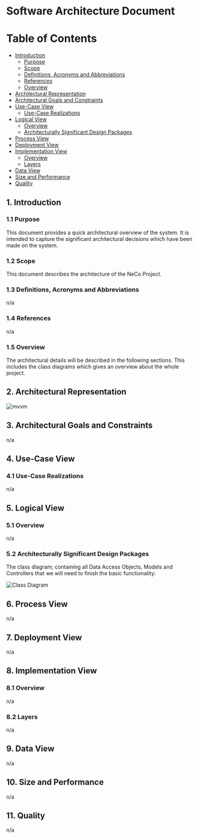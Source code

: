# Software Architecture Document

# Table of Contents
- [Introduction](#1-introduction)
    - [Purpose](#11-purpose)
    - [Scope](#12-scope)
    - [Definitions, Acronyms and Abbreviations](#13-definitions-acronyms-and-abbreviations)
    - [References](#14-references)
    - [Overview](#15-overview)
- [Architectural Representation](#2-architectural-representation)
- [Architectural Goals and Constraints](#3-architectural-goals-and-constraints)
- [Use-Case View](#4-use-case-view)
    - [Use-Case Realizations](#41-use-case-realizations)
- [Logical View](#5-logical-view)
    - [Overview](#51-overview)
    - [Architecturally Significant Design Packages](#52-architecturally-significant-design-packages)
- [Process View](#6-process-view)
- [Deployment View](#7-deployment-view)
- [Implementation View](#8-implementation-view)
    - [Overview](#81-overview)
    - [Layers](#82-layers)
- [Data View](#9-data-view)
- [Size and Performance](#10-size-and-performance)
- [Quality](#11-quality)

## 1. Introduction
### 1.1 Purpose
This document provides a quick architectural overview of the system. It is intended to capture the significant architectural decisions which have been made on the system.

### 1.2 Scope
This document describes the architecture of the NeCo Project.

### 1.3 Definitions, Acronyms and Abbreviations
n/a
### 1.4 References
n/a
### 1.5 Overview
The architectural details will be described in the following sections. This includes the class diagrams which gives an overview about the whole project.
## 2. Architectural Representation
![mvvm]
## 3. Architectural Goals and Constraints
n/a
## 4. Use-Case View
### 4.1 Use-Case Realizations
n/a
## 5. Logical View
### 5.1 Overview
n/a
### 5.2 Architecturally Significant Design Packages
The class diagram; containing all Data Access Objects, Models and Controllers that we will need to finish the basic functionality:

![Class Diagram]

## 6. Process View
n/a
## 7. Deployment View
n/a
## 8. Implementation View
### 8.1 Overview
n/a
### 8.2 Layers
n/a
## 9. Data View
n/a
## 10. Size and Performance
n/a
## 11. Quality
n/a


[Class Diagram]: https://github.com/Haus4/NeCo/raw/develop/docs/img/ClassDiagram.png "Overall Use Case Diagram"

[mvvm]: https://github.com/Haus4/NeCo/raw/develop/docs/img/mvvm.png "Model-View-Viewmodel"